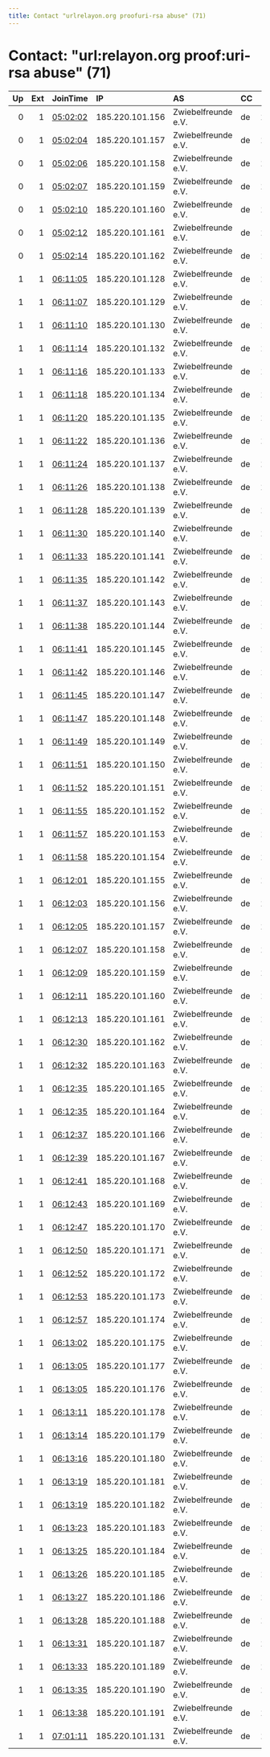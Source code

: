 ```yaml
---
title: Contact "urlrelayon.org proofuri-rsa abuse" (71)
---
```


# Contact: "url:relayon.org proof:uri-rsa abuse" (71)

|   Up |   Ext | JoinTime                                                                                              | IP              | AS                  | CC   |   ORp |   Dirp | OS    | Version   | Nickname    |   eFamMembers |
|-----:|------:|:------------------------------------------------------------------------------------------------------|:----------------|:--------------------|:-----|------:|-------:|:------|:----------|:------------|--------------:|
|    0 |     1 | [05:02:02](https://nusenu.github.io/OrNetStats/w/relay/BA90495A8121DBE14CFC94F0E8BFE73943945FD9.html) | 185.220.101.156 | Zwiebelfreunde e.V. | de   | 10156 |      0 | Linux | 0.4.7.13  | relayon0156 |             1 |
|    0 |     1 | [05:02:04](https://nusenu.github.io/OrNetStats/w/relay/A2FB9B74E8265D248381BC6BEC7EA5C5868E309E.html) | 185.220.101.157 | Zwiebelfreunde e.V. | de   | 10157 |      0 | Linux | 0.4.7.13  | relayon0157 |             1 |
|    0 |     1 | [05:02:06](https://nusenu.github.io/OrNetStats/w/relay/23687DD7A3C4E156023CAB0CE73356D26A5423A8.html) | 185.220.101.158 | Zwiebelfreunde e.V. | de   | 10158 |      0 | Linux | 0.4.7.13  | relayon0158 |             1 |
|    0 |     1 | [05:02:07](https://nusenu.github.io/OrNetStats/w/relay/23C9922DC34B6E3C2FE8AB5E5FA6CE8092EF7B70.html) | 185.220.101.159 | Zwiebelfreunde e.V. | de   | 10159 |      0 | Linux | 0.4.7.13  | relayon0159 |             1 |
|    0 |     1 | [05:02:10](https://nusenu.github.io/OrNetStats/w/relay/306B02B1EE2F61926BE797413F78CD786033519D.html) | 185.220.101.160 | Zwiebelfreunde e.V. | de   | 10160 |      0 | Linux | 0.4.7.13  | relayon0160 |             1 |
|    0 |     1 | [05:02:12](https://nusenu.github.io/OrNetStats/w/relay/180400001231A442F9B6B68F5B0DB5C2B2DAB94F.html) | 185.220.101.161 | Zwiebelfreunde e.V. | de   | 10061 |      0 | Linux | 0.4.7.13  | relayon0161 |             1 |
|    0 |     1 | [05:02:14](https://nusenu.github.io/OrNetStats/w/relay/814F2F5DF1BD01AE5E8EE4A94DF17D0008DCF8C2.html) | 185.220.101.162 | Zwiebelfreunde e.V. | de   | 10162 |      0 | Linux | 0.4.7.13  | relayon0162 |             1 |
|    1 |     1 | [06:11:05](https://nusenu.github.io/OrNetStats/w/relay/B956B76AD77E0B6D389A7F79A4868775B0D7A86D.html) | 185.220.101.128 | Zwiebelfreunde e.V. | de   | 10128 |      0 | Linux | 0.4.7.13  | relayon0128 |             1 |
|    1 |     1 | [06:11:07](https://nusenu.github.io/OrNetStats/w/relay/CE9FE9D83D6E2130DB526DCC124A179B63A130E5.html) | 185.220.101.129 | Zwiebelfreunde e.V. | de   | 10129 |      0 | Linux | 0.4.7.13  | relayon0129 |             1 |
|    1 |     1 | [06:11:10](https://nusenu.github.io/OrNetStats/w/relay/B257CB29BFE20F5D1CA34116C56B35897761A57C.html) | 185.220.101.130 | Zwiebelfreunde e.V. | de   | 10130 |      0 | Linux | 0.4.7.13  | relayon0130 |             1 |
|    1 |     1 | [06:11:14](https://nusenu.github.io/OrNetStats/w/relay/238256E1E15E5AB1B8F3C39511874A6C3E932720.html) | 185.220.101.132 | Zwiebelfreunde e.V. | de   | 10132 |      0 | Linux | 0.4.7.13  | relayon0132 |             1 |
|    1 |     1 | [06:11:16](https://nusenu.github.io/OrNetStats/w/relay/B2A4B16942CF05E84E9428AC9F77862742D34B4C.html) | 185.220.101.133 | Zwiebelfreunde e.V. | de   | 10133 |      0 | Linux | 0.4.7.13  | relayon0133 |             1 |
|    1 |     1 | [06:11:18](https://nusenu.github.io/OrNetStats/w/relay/819EA634018417F97C702CE537A14755F55E4149.html) | 185.220.101.134 | Zwiebelfreunde e.V. | de   | 10134 |      0 | Linux | 0.4.7.13  | relayon0134 |             1 |
|    1 |     1 | [06:11:20](https://nusenu.github.io/OrNetStats/w/relay/4F11E31E746EF562A06FAB98BCC05FB063DEA93E.html) | 185.220.101.135 | Zwiebelfreunde e.V. | de   | 10135 |      0 | Linux | 0.4.7.13  | relayon0135 |             1 |
|    1 |     1 | [06:11:22](https://nusenu.github.io/OrNetStats/w/relay/2DFD07237E8749C6B39B5C845F8F5F283E5C9BEC.html) | 185.220.101.136 | Zwiebelfreunde e.V. | de   | 10136 |      0 | Linux | 0.4.7.13  | relayon0136 |             1 |
|    1 |     1 | [06:11:24](https://nusenu.github.io/OrNetStats/w/relay/E8667667A22755F48020A0D6A2ED1F6C6C604A69.html) | 185.220.101.137 | Zwiebelfreunde e.V. | de   | 10137 |      0 | Linux | 0.4.7.13  | relayon0137 |             1 |
|    1 |     1 | [06:11:26](https://nusenu.github.io/OrNetStats/w/relay/7572B1A9EF8819848706C288805F5ABC8D43CF62.html) | 185.220.101.138 | Zwiebelfreunde e.V. | de   | 10138 |      0 | Linux | 0.4.7.13  | relayon0138 |             1 |
|    1 |     1 | [06:11:28](https://nusenu.github.io/OrNetStats/w/relay/156D5142AC6A80EB51A73680F5153BD16DC5FEDD.html) | 185.220.101.139 | Zwiebelfreunde e.V. | de   | 10139 |      0 | Linux | 0.4.7.13  | relayon0139 |             1 |
|    1 |     1 | [06:11:30](https://nusenu.github.io/OrNetStats/w/relay/BC9C6D98C8338C4917E405C5201D239F476D04EB.html) | 185.220.101.140 | Zwiebelfreunde e.V. | de   | 10140 |      0 | Linux | 0.4.7.13  | relayon0140 |             1 |
|    1 |     1 | [06:11:33](https://nusenu.github.io/OrNetStats/w/relay/3A63757D8FDB46B5F63D222E814307D7C6F2C954.html) | 185.220.101.141 | Zwiebelfreunde e.V. | de   | 10141 |      0 | Linux | 0.4.7.13  | relayon0141 |             1 |
|    1 |     1 | [06:11:35](https://nusenu.github.io/OrNetStats/w/relay/4B306FB0D4F40BD77AF9356A7D2D0201B626EFBE.html) | 185.220.101.142 | Zwiebelfreunde e.V. | de   | 10142 |      0 | Linux | 0.4.7.13  | relayon0142 |             1 |
|    1 |     1 | [06:11:37](https://nusenu.github.io/OrNetStats/w/relay/0A5190C5AD66136F801314006F2FC58750A38CD3.html) | 185.220.101.143 | Zwiebelfreunde e.V. | de   | 10143 |      0 | Linux | 0.4.7.13  | relayon0143 |             1 |
|    1 |     1 | [06:11:38](https://nusenu.github.io/OrNetStats/w/relay/EC44F0EFD3F30AC2F0F89C87C1D7B27B578E1941.html) | 185.220.101.144 | Zwiebelfreunde e.V. | de   | 10144 |      0 | Linux | 0.4.7.13  | relayon0144 |             1 |
|    1 |     1 | [06:11:41](https://nusenu.github.io/OrNetStats/w/relay/3E59490B5DA9F71939D33FB8CF6B8C7AB5C03398.html) | 185.220.101.145 | Zwiebelfreunde e.V. | de   | 10145 |      0 | Linux | 0.4.7.13  | relayon0145 |             1 |
|    1 |     1 | [06:11:42](https://nusenu.github.io/OrNetStats/w/relay/0BC18296CD449ECC49EA3F37C2640D72AF4D710F.html) | 185.220.101.146 | Zwiebelfreunde e.V. | de   | 10146 |      0 | Linux | 0.4.7.13  | relayon0146 |             1 |
|    1 |     1 | [06:11:45](https://nusenu.github.io/OrNetStats/w/relay/9A145CD4A6EEFA583D90120A203EEA5FA7FD0349.html) | 185.220.101.147 | Zwiebelfreunde e.V. | de   | 10147 |      0 | Linux | 0.4.7.13  | relayon0147 |             1 |
|    1 |     1 | [06:11:47](https://nusenu.github.io/OrNetStats/w/relay/B7AE1D5AFDC6A9E8C759CA28390DDA32795EFD28.html) | 185.220.101.148 | Zwiebelfreunde e.V. | de   | 10148 |      0 | Linux | 0.4.7.13  | relayon0148 |             1 |
|    1 |     1 | [06:11:49](https://nusenu.github.io/OrNetStats/w/relay/6AC2C9B87321EAA8FA8AF4880EB57614AE2752F8.html) | 185.220.101.149 | Zwiebelfreunde e.V. | de   | 10149 |      0 | Linux | 0.4.7.13  | relayon0149 |             1 |
|    1 |     1 | [06:11:51](https://nusenu.github.io/OrNetStats/w/relay/671DE541EF3368429A6B09E93825E5B285DF1F76.html) | 185.220.101.150 | Zwiebelfreunde e.V. | de   | 10150 |      0 | Linux | 0.4.7.13  | relayon0150 |             1 |
|    1 |     1 | [06:11:52](https://nusenu.github.io/OrNetStats/w/relay/E49AA0F123CFECAA481244CA9809F30018593722.html) | 185.220.101.151 | Zwiebelfreunde e.V. | de   | 10151 |      0 | Linux | 0.4.7.13  | relayon0151 |             1 |
|    1 |     1 | [06:11:55](https://nusenu.github.io/OrNetStats/w/relay/1005C9ECD49A2BA2A08928570A9BC2EBE811300C.html) | 185.220.101.152 | Zwiebelfreunde e.V. | de   | 10152 |      0 | Linux | 0.4.7.13  | relayon0152 |             1 |
|    1 |     1 | [06:11:57](https://nusenu.github.io/OrNetStats/w/relay/02E61710C4FB8FDE5F4829F65098844339B3F6EA.html) | 185.220.101.153 | Zwiebelfreunde e.V. | de   | 10153 |      0 | Linux | 0.4.7.13  | relayon0153 |             1 |
|    1 |     1 | [06:11:58](https://nusenu.github.io/OrNetStats/w/relay/8B7C9B70F21D43EED5FC13A897A57C6445A9D31B.html) | 185.220.101.154 | Zwiebelfreunde e.V. | de   | 10154 |      0 | Linux | 0.4.7.13  | relayon0154 |             1 |
|    1 |     1 | [06:12:01](https://nusenu.github.io/OrNetStats/w/relay/5DFA21D237310B2886D55BED3C5B62D27EA966F2.html) | 185.220.101.155 | Zwiebelfreunde e.V. | de   | 10015 |      0 | Linux | 0.4.7.13  | relayon0155 |             1 |
|    1 |     1 | [06:12:03](https://nusenu.github.io/OrNetStats/w/relay/381723C1C766C8644ADFC028592242AF7CC41D30.html) | 185.220.101.156 | Zwiebelfreunde e.V. | de   | 10156 |      0 | Linux | 0.4.7.13  | relayon0156 |             1 |
|    1 |     1 | [06:12:05](https://nusenu.github.io/OrNetStats/w/relay/37F9320F9E5303B0B2D34CD1C432FC06DDA745AB.html) | 185.220.101.157 | Zwiebelfreunde e.V. | de   | 10157 |      0 | Linux | 0.4.7.13  | relayon0157 |             1 |
|    1 |     1 | [06:12:07](https://nusenu.github.io/OrNetStats/w/relay/B4BB89C4908A4BBC14FE3F025DD6EDD29C4BAE19.html) | 185.220.101.158 | Zwiebelfreunde e.V. | de   | 10158 |      0 | Linux | 0.4.7.13  | relayon0158 |             1 |
|    1 |     1 | [06:12:09](https://nusenu.github.io/OrNetStats/w/relay/3753751D112DFB430B6BB85C860905B70895E42D.html) | 185.220.101.159 | Zwiebelfreunde e.V. | de   | 10159 |      0 | Linux | 0.4.7.13  | relayon0159 |             1 |
|    1 |     1 | [06:12:11](https://nusenu.github.io/OrNetStats/w/relay/08833C7AB1DA2D72773F41A85FB1DD5062EF4E63.html) | 185.220.101.160 | Zwiebelfreunde e.V. | de   | 10160 |      0 | Linux | 0.4.7.13  | relayon0160 |             1 |
|    1 |     1 | [06:12:13](https://nusenu.github.io/OrNetStats/w/relay/46CACD8669996221CEB2FD679375E878312E82F6.html) | 185.220.101.161 | Zwiebelfreunde e.V. | de   | 10061 |      0 | Linux | 0.4.7.13  | relayon0161 |             1 |
|    1 |     1 | [06:12:30](https://nusenu.github.io/OrNetStats/w/relay/855D133A363CCE6B7D4B4A14FD0701E6611A870D.html) | 185.220.101.162 | Zwiebelfreunde e.V. | de   | 10162 |      0 | Linux | 0.4.7.13  | relayon0162 |             1 |
|    1 |     1 | [06:12:32](https://nusenu.github.io/OrNetStats/w/relay/AA315CC93929A6B94CCFC93F495FD8DEE1ED5589.html) | 185.220.101.163 | Zwiebelfreunde e.V. | de   | 10163 |      0 | Linux | 0.4.7.13  | relayon0163 |             1 |
|    1 |     1 | [06:12:35](https://nusenu.github.io/OrNetStats/w/relay/4209BC94A19A9731A16F5E04B669052416C460ED.html) | 185.220.101.165 | Zwiebelfreunde e.V. | de   | 10165 |      0 | Linux | 0.4.7.13  | relayon0165 |             1 |
|    1 |     1 | [06:12:35](https://nusenu.github.io/OrNetStats/w/relay/81E0F3AF77BA41F87DDF2A37495A40B15B579ABD.html) | 185.220.101.164 | Zwiebelfreunde e.V. | de   | 10164 |      0 | Linux | 0.4.7.13  | relayon0164 |             1 |
|    1 |     1 | [06:12:37](https://nusenu.github.io/OrNetStats/w/relay/63A75DDB9158D63F815A613E9051E8A9CD9F0475.html) | 185.220.101.166 | Zwiebelfreunde e.V. | de   | 10166 |      0 | Linux | 0.4.7.13  | relayon0166 |             1 |
|    1 |     1 | [06:12:39](https://nusenu.github.io/OrNetStats/w/relay/86205AD6AFEED7B6081242CED90DE8FB31590244.html) | 185.220.101.167 | Zwiebelfreunde e.V. | de   | 10167 |      0 | Linux | 0.4.7.13  | relayon0167 |             1 |
|    1 |     1 | [06:12:41](https://nusenu.github.io/OrNetStats/w/relay/1FD60888A82F6667DADE68A78293AC4AB3B71E8F.html) | 185.220.101.168 | Zwiebelfreunde e.V. | de   | 10168 |      0 | Linux | 0.4.7.13  | relayon0168 |             1 |
|    1 |     1 | [06:12:43](https://nusenu.github.io/OrNetStats/w/relay/1EB3495B169D5128CDE6FD0854D7B0E8F14401BF.html) | 185.220.101.169 | Zwiebelfreunde e.V. | de   | 10169 |      0 | Linux | 0.4.7.13  | relayon0169 |             1 |
|    1 |     1 | [06:12:47](https://nusenu.github.io/OrNetStats/w/relay/41D62A0C320E641D833D3BD786E8E7E10107AC55.html) | 185.220.101.170 | Zwiebelfreunde e.V. | de   | 10170 |      0 | Linux | 0.4.7.13  | relayon0170 |             1 |
|    1 |     1 | [06:12:50](https://nusenu.github.io/OrNetStats/w/relay/EC3400FC2002172BA791AEAAFB43CF2ABEA09C90.html) | 185.220.101.171 | Zwiebelfreunde e.V. | de   | 10171 |      0 | Linux | 0.4.7.13  | relayon0171 |             1 |
|    1 |     1 | [06:12:52](https://nusenu.github.io/OrNetStats/w/relay/EFA3A3427ADE83366B03C47FDD71681A8C79F939.html) | 185.220.101.172 | Zwiebelfreunde e.V. | de   | 10172 |      0 | Linux | 0.4.7.13  | relayon0172 |             1 |
|    1 |     1 | [06:12:53](https://nusenu.github.io/OrNetStats/w/relay/A6F2CED38D429C2B49B47446EC7F5E5848A9EA7D.html) | 185.220.101.173 | Zwiebelfreunde e.V. | de   | 10173 |      0 | Linux | 0.4.7.13  | relayon0173 |             1 |
|    1 |     1 | [06:12:57](https://nusenu.github.io/OrNetStats/w/relay/7CC38A7F33E3FC967B7D047F72E7D13B9CC2DA23.html) | 185.220.101.174 | Zwiebelfreunde e.V. | de   | 10174 |      0 | Linux | 0.4.7.13  | relayon0174 |             1 |
|    1 |     1 | [06:13:02](https://nusenu.github.io/OrNetStats/w/relay/6E6B8EEF64302CC37779717AA0D4E29BD8864518.html) | 185.220.101.175 | Zwiebelfreunde e.V. | de   | 10175 |      0 | Linux | 0.4.7.13  | relayon0175 |             1 |
|    1 |     1 | [06:13:05](https://nusenu.github.io/OrNetStats/w/relay/926C4CDB545EB76FE34B25DBA546991FBD09F4AB.html) | 185.220.101.177 | Zwiebelfreunde e.V. | de   | 10177 |      0 | Linux | 0.4.7.13  | relayon0177 |             1 |
|    1 |     1 | [06:13:05](https://nusenu.github.io/OrNetStats/w/relay/C1F84D7AB95F4E9D32F04B53D19F0B41A4931ED8.html) | 185.220.101.176 | Zwiebelfreunde e.V. | de   | 10176 |      0 | Linux | 0.4.7.13  | relayon0176 |             1 |
|    1 |     1 | [06:13:11](https://nusenu.github.io/OrNetStats/w/relay/C50916EFD923E6A513044F2EFB66B67F097B986C.html) | 185.220.101.178 | Zwiebelfreunde e.V. | de   | 10178 |      0 | Linux | 0.4.7.13  | relayon0178 |             1 |
|    1 |     1 | [06:13:14](https://nusenu.github.io/OrNetStats/w/relay/C5B282C3FC8246B8E9281711098F9751C4D2659A.html) | 185.220.101.179 | Zwiebelfreunde e.V. | de   | 10179 |      0 | Linux | 0.4.7.13  | relayon0179 |             1 |
|    1 |     1 | [06:13:16](https://nusenu.github.io/OrNetStats/w/relay/9C574EA1EB06CEC5D5DD683643AFA0B78C3B953E.html) | 185.220.101.180 | Zwiebelfreunde e.V. | de   | 10180 |      0 | Linux | 0.4.7.13  | relayon0180 |             1 |
|    1 |     1 | [06:13:19](https://nusenu.github.io/OrNetStats/w/relay/53267109170A25B62BCBF2670B20E21A92868CAD.html) | 185.220.101.181 | Zwiebelfreunde e.V. | de   | 10181 |      0 | Linux | 0.4.7.13  | relayon0181 |             1 |
|    1 |     1 | [06:13:19](https://nusenu.github.io/OrNetStats/w/relay/EFAFC06B0B91BA207F25ACBE3EFA04348D1DDDE4.html) | 185.220.101.182 | Zwiebelfreunde e.V. | de   | 10182 |      0 | Linux | 0.4.7.13  | relayon0182 |             1 |
|    1 |     1 | [06:13:23](https://nusenu.github.io/OrNetStats/w/relay/CDC5827002B00597EB3E95A0E1562CA6B55DDCD0.html) | 185.220.101.183 | Zwiebelfreunde e.V. | de   | 10183 |      0 | Linux | 0.4.7.13  | relayon0183 |             1 |
|    1 |     1 | [06:13:25](https://nusenu.github.io/OrNetStats/w/relay/20E8A7D75FFD46E753EAEB290C4B9723D590C86D.html) | 185.220.101.184 | Zwiebelfreunde e.V. | de   | 10184 |      0 | Linux | 0.4.7.13  | relayon0184 |             1 |
|    1 |     1 | [06:13:26](https://nusenu.github.io/OrNetStats/w/relay/274E3AB14172A3F0632396138C51F550F32B060E.html) | 185.220.101.185 | Zwiebelfreunde e.V. | de   | 10185 |      0 | Linux | 0.4.7.13  | relayon0185 |             1 |
|    1 |     1 | [06:13:27](https://nusenu.github.io/OrNetStats/w/relay/C367E70FF3F49B91C2A838DD8D7F6BCA29288F86.html) | 185.220.101.186 | Zwiebelfreunde e.V. | de   | 10186 |      0 | Linux | 0.4.7.13  | relayon0186 |             1 |
|    1 |     1 | [06:13:28](https://nusenu.github.io/OrNetStats/w/relay/EB2A49857624312A88B320D5B2265804DB96E230.html) | 185.220.101.188 | Zwiebelfreunde e.V. | de   | 10188 |      0 | Linux | 0.4.7.13  | relayon0188 |             1 |
|    1 |     1 | [06:13:31](https://nusenu.github.io/OrNetStats/w/relay/8BEB0A52D63A7A6ED147EAADC82571FD84E81069.html) | 185.220.101.187 | Zwiebelfreunde e.V. | de   | 10187 |      0 | Linux | 0.4.7.13  | relayon0187 |             1 |
|    1 |     1 | [06:13:33](https://nusenu.github.io/OrNetStats/w/relay/59403B13B78326939A40C09A8C0E6235F8665AA1.html) | 185.220.101.189 | Zwiebelfreunde e.V. | de   | 10189 |      0 | Linux | 0.4.7.13  | relayon0189 |             1 |
|    1 |     1 | [06:13:35](https://nusenu.github.io/OrNetStats/w/relay/A85ABCA375A5395C57E3DB12A0CAA75C6FE3BA2B.html) | 185.220.101.190 | Zwiebelfreunde e.V. | de   | 10190 |      0 | Linux | 0.4.7.13  | relayon0190 |             1 |
|    1 |     1 | [06:13:38](https://nusenu.github.io/OrNetStats/w/relay/F50B6C978ECB0CA85FF80F7C1B70580B275393FE.html) | 185.220.101.191 | Zwiebelfreunde e.V. | de   | 10191 |      0 | Linux | 0.4.7.13  | relayon0191 |             1 |
|    1 |     1 | [07:01:11](https://nusenu.github.io/OrNetStats/w/relay/437ABEF29277378949FAD13C84C207B3D5D2493F.html) | 185.220.101.131 | Zwiebelfreunde e.V. | de   | 10131 |      0 | Linux | 0.4.7.13  | relayon0131 |             1 |
